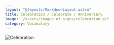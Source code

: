 ```yaml
---
layout: "@layouts/MarkdownLayout.astro"
title: Celebration / Celebrate / Anniversary
image: ./assets/images-of-signs/celebration.gif
category: Vocabulary
---
```


![Celebration](@signs/celebration.gif)
